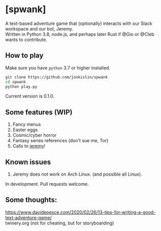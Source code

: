 # [spwank]

A text-based adventure game that (optionally) interacts with our Slack workspace and our bot, Jeremy.   
Written in Python 3.8, node.js, and perhaps later Rust if @Gio or @Cleb wants to contribute.

## How to play

Make sure you have `python` 3.7 or higher installed.

```sh
git clone https://github.com/jonkislin/spwank
cd spwank
python play.py
```

Current version is 0.1.0.   

## Some features (WIP)

1. Fancy menus  
2. Easter eggs
3. Cosmic/cyber horror
4. Fantasy series references (don't sue me, Tor)
5. Calls to [jeremy](https://github.com/nickells/jeremy-the-bot)!

## Known issues
1. Jeremy does not work on Arch Linux. (and possible all Linux).

In development. Pull requests welcome. 

## Some thoughts:
https://www.davidepesce.com/2020/02/26/13-tips-for-writing-a-good-text-adventure-game/  
twinery.org (not for cheating, but for storyboarding)

